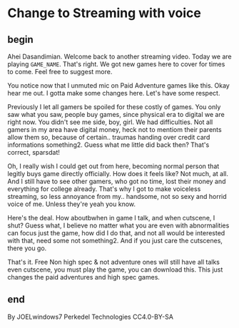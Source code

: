 # Change to Streaming with voice

## begin
Ahei Dasandimian. Welcome back to another streaming video. Today we are playing `GAME_NAME`. That's right. We got new games here to cover for times to come. Feel free to suggest more.

You notice now that I unmuted mic on Paid Adventure games like this. Okay hear me out. I gotta make some changes here. Let's have some respect. 

Previously I let all gamers be spoiled for these costly of games. You only saw what you saw, people buy games, since physical era to digital we are right now. You didn't see me side, boy, girl. We had difficulties. Not all gamers in my area have digital money, heck not to mentiom their parents allow them so, because of certain.. traumas  handing over credit card informations something2. Guess what me little did back then? That's correct, sparsdat!

Oh, I really wish I could get out from here, becoming normal person that legitly buys game directly officially. How does it feels like? Not much, at all. And I still have to see other gamers, who got no time, lost their money and everything for college already. That's why I got to make voiceless streaming, so less annoyance from my.. handsome, not so sexy and horrid voice of me. Unless they're yeah you know.

Here's the deal. How aboutbwhen in game I talk, and when cutscene, I shut? Guess what, I believe no matter what you are even with abnormalities can focus just the game, how did I do that, and not all would be interested with that, need some not something2. And if you just care the cutscenes, there you go.

That's it. Free Non high spec & not adventure ones will still have all talks even cutscene, you must play the game, you can download this. This just changes the paid adventures and high spec games.

## end
By JOELwindows7
Perkedel Technologies
CC4.0-BY-SA